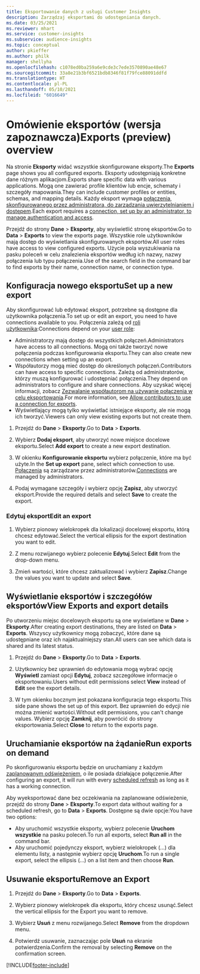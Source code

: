 ```yaml
---
title: Eksportowanie danych z usługi Customer Insights
description: Zarządzaj eksportami do udostępniania danych.
ms.date: 03/25/2021
ms.reviewer: mhart
ms.service: customer-insights
ms.subservice: audience-insights
ms.topic: conceptual
author: pkieffer
ms.author: philk
manager: shellyha
ms.openlocfilehash: c1078ed0ba259a6e9cde3c7ede3570890ae48e67
ms.sourcegitcommit: 33a8e21b3bf6521bdb8346f81f79fce88091ddfd
ms.translationtype: HT
ms.contentlocale: pl-PL
ms.lasthandoff: 05/10/2021
ms.locfileid: "6016649"
---
```

# <a name="exports-preview-overview"></a><span data-ttu-id="2797a-103">Omówienie eksportów (wersja zapoznawcza)</span><span class="sxs-lookup"><span data-stu-id="2797a-103">Exports (preview) overview</span></span>

<span data-ttu-id="2797a-104">Na stronie **Eksporty** widać wszystkie skonfigurowane eksporty.</span><span class="sxs-lookup"><span data-stu-id="2797a-104">The **Exports** page shows you all configured exports.</span></span> <span data-ttu-id="2797a-105">Eksporty udostępniają konkretne dane różnym aplikacjom.</span><span class="sxs-lookup"><span data-stu-id="2797a-105">Exports share specific data with various applications.</span></span> <span data-ttu-id="2797a-106">Mogą one zawierać profile klientów lub encje, schematy i szczegóły mapowania.</span><span class="sxs-lookup"><span data-stu-id="2797a-106">They can include customer profiles or entities, schemas, and mapping details.</span></span> <span data-ttu-id="2797a-107">Każdy eksport wymaga [połączenia, skonfigurowanego przez administratora, do zarządzania uwierzytelnianiem i dostępem](connections.md).</span><span class="sxs-lookup"><span data-stu-id="2797a-107">Each export requires a [connection, set up by an administrator, to manage authentication and access](connections.md).</span></span>

<span data-ttu-id="2797a-108">Przejdź do strony **Dane** > **Eksporty**, aby wyświetlić stronę eksportów.</span><span class="sxs-lookup"><span data-stu-id="2797a-108">Go to **Data** > **Exports** to view the exports page.</span></span> <span data-ttu-id="2797a-109">Wszystkie role użytkowników mają dostęp do wyświetlania skonfigurowanych eksportów.</span><span class="sxs-lookup"><span data-stu-id="2797a-109">All user roles have access to view configured exports.</span></span> <span data-ttu-id="2797a-110">Użycie pola wyszukiwania na pasku poleceń w celu znalezienia eksportów według ich nazwy, nazwy połączenia lub typu połączenia.</span><span class="sxs-lookup"><span data-stu-id="2797a-110">Use of the search field in the command bar to find exports by their name, connection name, or connection type.</span></span>

## <a name="set-up-a-new-export"></a><span data-ttu-id="2797a-111">Konfiguracja nowego eksportu</span><span class="sxs-lookup"><span data-stu-id="2797a-111">Set up a new export</span></span>

<span data-ttu-id="2797a-112">Aby skonfigurować lub edytować eksport, potrzebne są dostępne dla użytkownika połączenia.</span><span class="sxs-lookup"><span data-stu-id="2797a-112">To set up or edit an export, you need to have connections available to you.</span></span> <span data-ttu-id="2797a-113">Połączenia zależą od [roli użytkownika](permissions.md):</span><span class="sxs-lookup"><span data-stu-id="2797a-113">Connections depend on your [user role](permissions.md):</span></span>
- <span data-ttu-id="2797a-114">Administratorzy mają dostęp do wszystkich połączeń.</span><span class="sxs-lookup"><span data-stu-id="2797a-114">Administrators have access to all connections.</span></span> <span data-ttu-id="2797a-115">Mogą oni także tworzyć nowe połączenia podczas konfigurowania eksportu.</span><span class="sxs-lookup"><span data-stu-id="2797a-115">They can also create new connections when setting up an export.</span></span>
- <span data-ttu-id="2797a-116">Współautorzy mogą mieć dostęp do określonych połączeń.</span><span class="sxs-lookup"><span data-stu-id="2797a-116">Contributors can have access to specific connections.</span></span> <span data-ttu-id="2797a-117">Zależą od administratorów, którzy muszą konfigurować i udostępniać połączenia.</span><span class="sxs-lookup"><span data-stu-id="2797a-117">They depend on administrators to configure and share connections.</span></span> <span data-ttu-id="2797a-118">Aby uzyskać więcej informacji, zobacz [Zezwalanie współautorom na używanie połączenia w celu eksportowania](connections.md#allow-contributors-to-use-a-connection-for-exports).</span><span class="sxs-lookup"><span data-stu-id="2797a-118">For more information, see [Allow contributors to use a connection for exports](connections.md#allow-contributors-to-use-a-connection-for-exports).</span></span>
- <span data-ttu-id="2797a-119">Wyświetlający mogą tylko wyświetlać istniejące eksporty, ale nie mogą ich tworzyć.</span><span class="sxs-lookup"><span data-stu-id="2797a-119">Viewers can only view existing exports but not create them.</span></span>

1. <span data-ttu-id="2797a-120">Przejdź do **Dane** > **Eksporty**.</span><span class="sxs-lookup"><span data-stu-id="2797a-120">Go to **Data** > **Exports**.</span></span>

1. <span data-ttu-id="2797a-121">Wybierz **Dodaj eksport**, aby utworzyć nowe miejsce docelowe eksportu.</span><span class="sxs-lookup"><span data-stu-id="2797a-121">Select **Add export** to create a new export destination.</span></span>

1. <span data-ttu-id="2797a-122">W okienku **Konfigurowanie eksportu** wybierz połączenie, które ma być użyte.</span><span class="sxs-lookup"><span data-stu-id="2797a-122">In the **Set up export** pane, select which connection to use.</span></span> <span data-ttu-id="2797a-123">[Połączenia](connections.md) są zarządzane przez administratorów.</span><span class="sxs-lookup"><span data-stu-id="2797a-123">[Connections](connections.md) are managed by administrators.</span></span> 

1. <span data-ttu-id="2797a-124">Podaj wymagane szczegóły i wybierz opcję **Zapisz**, aby utworzyć eksport.</span><span class="sxs-lookup"><span data-stu-id="2797a-124">Provide the required details and select **Save** to create the export.</span></span>

### <a name="edit-an-export"></a><span data-ttu-id="2797a-125">Edytuj eksport</span><span class="sxs-lookup"><span data-stu-id="2797a-125">Edit an export</span></span>

1. <span data-ttu-id="2797a-126">Wybierz pionowy wielokropek dla lokalizacji docelowej eksportu, którą chcesz edytować.</span><span class="sxs-lookup"><span data-stu-id="2797a-126">Select the vertical ellipsis for the export destination you want to edit.</span></span>

1. <span data-ttu-id="2797a-127">Z menu rozwijanego wybierz polecenie **Edytuj**.</span><span class="sxs-lookup"><span data-stu-id="2797a-127">Select **Edit** from the drop-down menu.</span></span>

1. <span data-ttu-id="2797a-128">Zmień wartości, które chcesz zaktualizować i wybierz **Zapisz**.</span><span class="sxs-lookup"><span data-stu-id="2797a-128">Change the values you want to update and select **Save**.</span></span>

## <a name="view-exports-and-export-details"></a><span data-ttu-id="2797a-129">Wyświetlanie eksportów i szczegółów eksportów</span><span class="sxs-lookup"><span data-stu-id="2797a-129">View Exports and export details</span></span>

<span data-ttu-id="2797a-130">Po utworzeniu miejsc docelowych eksportu są one wyświetlane w **Dane** > **Eksporty**.</span><span class="sxs-lookup"><span data-stu-id="2797a-130">After creating export destinations, they are listed on **Data** > **Exports**.</span></span> <span data-ttu-id="2797a-131">Wszyscy użytkownicy mogą zobaczyć, które dane są udostępniane oraz ich najaktualniejszy stan.</span><span class="sxs-lookup"><span data-stu-id="2797a-131">All users can see which data is shared and its latest status.</span></span>

1. <span data-ttu-id="2797a-132">Przejdź do **Dane** > **Eksporty**.</span><span class="sxs-lookup"><span data-stu-id="2797a-132">Go to **Data** > **Exports**.</span></span>

1. <span data-ttu-id="2797a-133">Użytkownicy bez uprawnień do edytowania mogą wybrać opcję **Wyświetl** zamiast opcji **Edytuj**, zobacz szczegółowe informacje o eksportowaniu.</span><span class="sxs-lookup"><span data-stu-id="2797a-133">Users without edit permissions select **View** instead of **Edit** see the export details.</span></span>

1. <span data-ttu-id="2797a-134">W tym okienku bocznym jest pokazana konfiguracja tego eksportu.</span><span class="sxs-lookup"><span data-stu-id="2797a-134">This side pane shows the set up of this export.</span></span> <span data-ttu-id="2797a-135">Bez uprawnień do edycji nie można zmienić wartości.</span><span class="sxs-lookup"><span data-stu-id="2797a-135">Without edit permissions, you can't change values.</span></span> <span data-ttu-id="2797a-136">Wybierz opcję **Zamknij**, aby powrócić do strony eksportowania.</span><span class="sxs-lookup"><span data-stu-id="2797a-136">Select **Close** to return to the exports page.</span></span>

## <a name="run-exports-on-demand"></a><span data-ttu-id="2797a-137">Uruchamianie eksportów na żądanie</span><span class="sxs-lookup"><span data-stu-id="2797a-137">Run exports on demand</span></span>

<span data-ttu-id="2797a-138">Po skonfigurowaniu eksportu będzie on uruchamiany z każdym [zaplanowanym odświeżeniem](system.md#schedule-tab), o ile posiada działające połączenie.</span><span class="sxs-lookup"><span data-stu-id="2797a-138">After configuring an export, it will run with every [scheduled refresh](system.md#schedule-tab) as long as it has a working connection.</span></span>

<span data-ttu-id="2797a-139">Aby wyeksportować dane bez oczekiwania na zaplanowane odświeżenie, przejdź do strony **Dane** > **Eksporty**.</span><span class="sxs-lookup"><span data-stu-id="2797a-139">To export data without waiting for a scheduled refresh, go to **Data** > **Exports**.</span></span> <span data-ttu-id="2797a-140">Dostępne są dwie opcje:</span><span class="sxs-lookup"><span data-stu-id="2797a-140">You have two options:</span></span>

- <span data-ttu-id="2797a-141">Aby uruchomić wszystkie eksporty, wybierz polecenie **Uruchom wszystkie** na pasku poleceń.</span><span class="sxs-lookup"><span data-stu-id="2797a-141">To run all exports, select **Run all** in the command bar.</span></span> 
- <span data-ttu-id="2797a-142">Aby uruchomić pojedynczy eksport, wybierz wielokropek (...) dla elementu listy, a następnie wybierz opcję **Uruchom**.</span><span class="sxs-lookup"><span data-stu-id="2797a-142">To run a single export, select the ellipsis (...) on a list item and then choose **Run**.</span></span>

## <a name="remove-an-export"></a><span data-ttu-id="2797a-143">Usuwanie eksportu</span><span class="sxs-lookup"><span data-stu-id="2797a-143">Remove an Export</span></span>

1. <span data-ttu-id="2797a-144">Przejdź do **Dane** > **Eksporty**.</span><span class="sxs-lookup"><span data-stu-id="2797a-144">Go to **Data** > **Exports**.</span></span>

1. <span data-ttu-id="2797a-145">Wybierz pionowy wielokropek dla eksportu, który chcesz usunąć.</span><span class="sxs-lookup"><span data-stu-id="2797a-145">Select the vertical ellipsis for the Export you want to remove.</span></span>

1. <span data-ttu-id="2797a-146">Wybierz **Usuń** z menu rozwijanego.</span><span class="sxs-lookup"><span data-stu-id="2797a-146">Select **Remove** from the dropdown menu.</span></span>

1. <span data-ttu-id="2797a-147">Potwierdź usuwanie, zaznaczając pole **Usuń** na ekranie potwierdzenia.</span><span class="sxs-lookup"><span data-stu-id="2797a-147">Confirm the removal by selecting **Remove** on the confirmation screen.</span></span>


[!INCLUDE[footer-include](../includes/footer-banner.md)]
